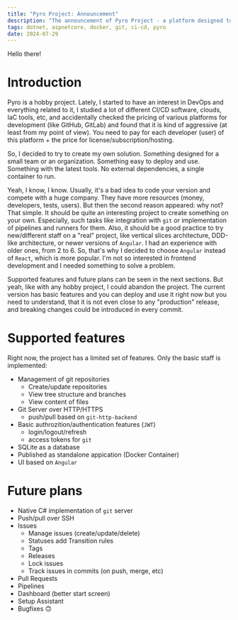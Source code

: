 ```yaml
---
title: "Pyro Project: Announcement"
description: "The announcement of Pyro Project - a platform designed to manage and collaborate on code, repositories, issues, and pull requests."
tags: dotnet, aspnetcore, docker, git, ci-cd, pyro
date: 2024-07-29
---
```


Hello there!

# Introduction

Pyro is a hobby project. Lately, I started to have an interest in DevOps and everything related to it, I studied a lot of different CI/CD software, clouds, IaC tools, etc, and accidentally checked the pricing of various platforms for development (like GitHub, GitLab) and found that it is kind of aggressive (at least from my point of view). You need to pay for each developer (user) of this platform + the price for license/subscription/hosting.

So, I decided to try to create my own solution. Something designed for a small team or an organization. Something easy to deploy and use. Something with the latest tools. No external dependencies, a single container to run.

Yeah, I know, I know. Usually, it's a bad idea to code your version and compete with a huge company. They have more resources (money, developers, tests, users). But then the second reason appeared: why not? That simple. It should be quite an interesting project to create something on your own. Especially, such tasks like integration with `git` or implementation of pipelines and runners for them. Also, it should be a good practice to try new/different staff on a "real" project, like vertical slices architecture, DDD-like architecture, or newer versions of `Angular`. I had an experience with older ones, from 2 to 6. So, that's why I decided to choose `Angular` instead of `React`, which is more popular. I'm not so interested in frontend development and I needed something to solve a problem.

Supported features and future plans can be seen in the next sections. But yeah, like with any hobby project, I could abandon the project. The current version has basic features and you can deploy and use it right now but you need to understand, that it is not even close to any "production" release, and breaking changes could be introduced in every commit.

# Supported features

Right now, the project has a limited set of features. Only the basic staff is implemented:

- Management of git repositories
  - Create/update repositories
  - View tree structure and branches
  - View content of files
- Git Server over HTTP/HTTPS
  - push/pull based on `git-http-backend`
- Basic authrozition/authentication features (`JWT`)
  - login/logout/refresh
  - access tokens for `git`
- SQLite as a database
- Published as standalone appication (Docker Container)
- UI based on `Angular`

# Future plans

- Native C# implementation of `git` server
- Push/pull over SSH
- Issues
  - Manage issues (create/update/delete)
  - Statuses add Transition rules
  - Tags
  - Releases
  - Lock issues
  - Track issues in commits (on push, merge, etc)
- Pull Requests
- Pipelines
- Dashboard (better start screen)
- Setup Assistant
- Bugfixes 🙃